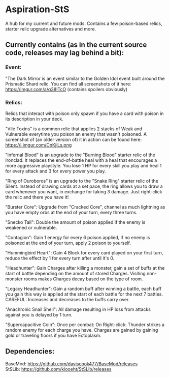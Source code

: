 # Aspiration-StS
A hub for my current and future mods. Contains a few poison-based relics, starter relic upgrade alternatives and more.

## Currently contains (as in the current source code, releases may lag behind a bit):
### Event: 
"The Dark Mirror is an event similar to the Golden Idol event built around the Prismatic Shard relic.
You can find all screenshots of it here: https://imgur.com/a/q38ITcO (contains spoilers obviously)

### Relics:
Relics that interact with poison only spawn if you have a card with poison in its description in your deck.

"Vile Toxins" is a common relic that applies 2 stacks of Weak and Vulnerable everytime you poison an enemy that wasn't poisoned. A screenshot of (an older version of) it in action can be found here: https://i.imgur.com/CnKjiLs.png

"Infernal Blood" is an upgrade to the "Burning Blood" starter relic of the Ironclad. It replaces the end-of-battle heal with a heal that encourages a more aggressive playstyle. You lose 1 HP for every skill you play and heal 1 for every attack and 3 for every power you play.

"Ring of Ouroboros" is an upgrade to the "Snake Ring" starter relic of the Silent. Instead of drawing cards at a set pace, the ring allows you to draw a card whenever you want, in exchange for taking 3 damage. Just right-click the relic and there you have it!

"Burster Core": Upgrade from "Cracked Core", channel as much lightning as you have empty orbs at the end of your turn, every three turns.

"Snecko Tail": Double the amount of poison applied if the enemy is weakened or vulnerable.

"Contagion": Gain 1 energy for every 6 poison applied, if no enemy is poisoned at the end of your turn, apply 2 poison to yourself.

"Hummingbird Heart": Gain 4 Block for every card played on your first turn, reduce the effect by 1 for every turn after until it's 0.

"Headhunter": Gain Charges after killing a monster, gain a set of buffs at the start of battle depending on the amount of stored Charges. Visiting non-monster rooms makes Charges decay based on the type of room.

"Legacy Headhunter": Gain a random buff after winning a battle, each buff you gain this way is applied at the start of each battle for the next 7 battles. CAREFUL: Increases and decreases to the buffs carry over.

"Anachronic Snail Shell": All damage resulting in HP loss from attacks against you is delayed by 1 turn.

"Supercapacitive Coin": Once per combat: On Right-click: Thunder strikes a random enemy for each charge you have. Charges are gained by gaining gold or traveling floors if you have Ectoplasm.


## Dependencies:
BaseMod: https://github.com/daviscook477/BaseMod/releases  
StSLib: https://github.com/kiooeht/StSLib/releases
